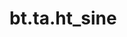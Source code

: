 <div itemscope itemtype="http://developers.google.com/ReferenceObject">
<meta itemprop="name" content="bt.ta.ht_sine" />
<meta itemprop="path" content="Stable" />
</div>

# bt.ta.ht_sine

<!-- Insert buttons and diff -->

<table class="tfo-notebook-buttons tfo-api nocontent" align="left">

</table>





<pre class="devsite-click-to-copy prettyprint lang-py tfo-signature-link">
<code>bt.ta.ht_sine(
    *args, **kwargs
) -> np.array
</code></pre>



<!-- Placeholder for "Used in" -->
